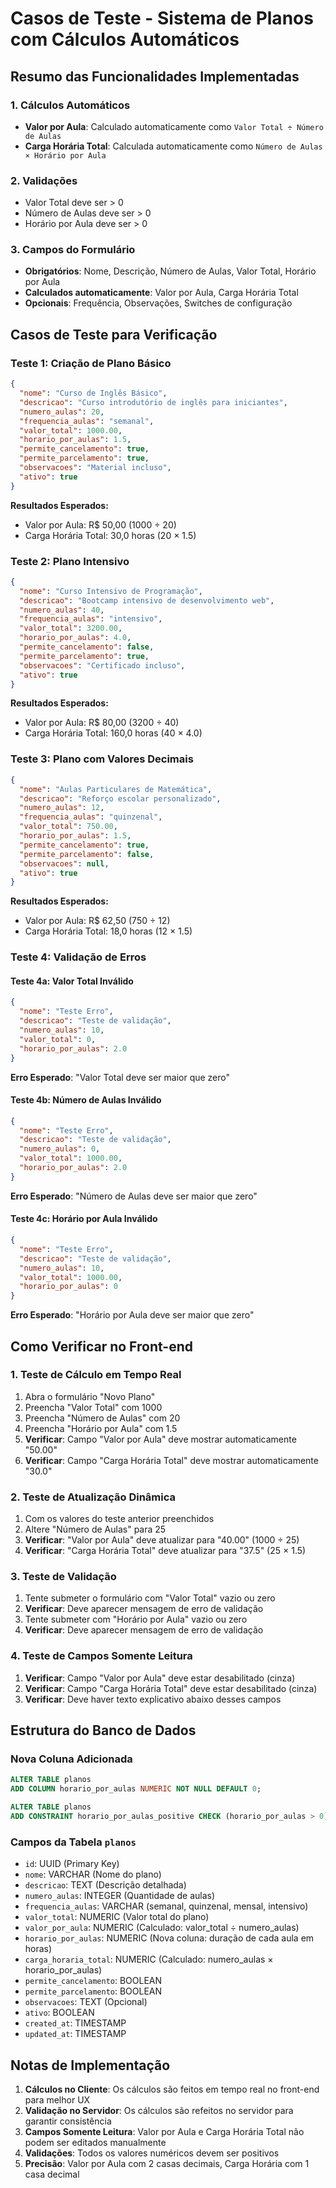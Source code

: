 # Casos de Teste - Sistema de Planos com Cálculos Automáticos

## Resumo das Funcionalidades Implementadas

### 1. Cálculos Automáticos
- **Valor por Aula**: Calculado automaticamente como `Valor Total ÷ Número de Aulas`
- **Carga Horária Total**: Calculada automaticamente como `Número de Aulas × Horário por Aula`

### 2. Validações
- Valor Total deve ser > 0
- Número de Aulas deve ser > 0
- Horário por Aula deve ser > 0

### 3. Campos do Formulário
- **Obrigatórios**: Nome, Descrição, Número de Aulas, Valor Total, Horário por Aula
- **Calculados automaticamente**: Valor por Aula, Carga Horária Total
- **Opcionais**: Frequência, Observações, Switches de configuração

## Casos de Teste para Verificação

### Teste 1: Criação de Plano Básico
```json
{
  "nome": "Curso de Inglês Básico",
  "descricao": "Curso introdutório de inglês para iniciantes",
  "numero_aulas": 20,
  "frequencia_aulas": "semanal",
  "valor_total": 1000.00,
  "horario_por_aulas": 1.5,
  "permite_cancelamento": true,
  "permite_parcelamento": true,
  "observacoes": "Material incluso",
  "ativo": true
}
```

**Resultados Esperados:**
- Valor por Aula: R$ 50,00 (1000 ÷ 20)
- Carga Horária Total: 30,0 horas (20 × 1.5)

### Teste 2: Plano Intensivo
```json
{
  "nome": "Curso Intensivo de Programação",
  "descricao": "Bootcamp intensivo de desenvolvimento web",
  "numero_aulas": 40,
  "frequencia_aulas": "intensivo",
  "valor_total": 3200.00,
  "horario_por_aulas": 4.0,
  "permite_cancelamento": false,
  "permite_parcelamento": true,
  "observacoes": "Certificado incluso",
  "ativo": true
}
```

**Resultados Esperados:**
- Valor por Aula: R$ 80,00 (3200 ÷ 40)
- Carga Horária Total: 160,0 horas (40 × 4.0)

### Teste 3: Plano com Valores Decimais
```json
{
  "nome": "Aulas Particulares de Matemática",
  "descricao": "Reforço escolar personalizado",
  "numero_aulas": 12,
  "frequencia_aulas": "quinzenal",
  "valor_total": 750.00,
  "horario_por_aulas": 1.5,
  "permite_cancelamento": true,
  "permite_parcelamento": false,
  "observacoes": null,
  "ativo": true
}
```

**Resultados Esperados:**
- Valor por Aula: R$ 62,50 (750 ÷ 12)
- Carga Horária Total: 18,0 horas (12 × 1.5)

### Teste 4: Validação de Erros

#### Teste 4a: Valor Total Inválido
```json
{
  "nome": "Teste Erro",
  "descricao": "Teste de validação",
  "numero_aulas": 10,
  "valor_total": 0,
  "horario_por_aulas": 2.0
}
```
**Erro Esperado**: "Valor Total deve ser maior que zero"

#### Teste 4b: Número de Aulas Inválido
```json
{
  "nome": "Teste Erro",
  "descricao": "Teste de validação",
  "numero_aulas": 0,
  "valor_total": 1000.00,
  "horario_por_aulas": 2.0
}
```
**Erro Esperado**: "Número de Aulas deve ser maior que zero"

#### Teste 4c: Horário por Aula Inválido
```json
{
  "nome": "Teste Erro",
  "descricao": "Teste de validação",
  "numero_aulas": 10,
  "valor_total": 1000.00,
  "horario_por_aulas": 0
}
```
**Erro Esperado**: "Horário por Aula deve ser maior que zero"

## Como Verificar no Front-end

### 1. Teste de Cálculo em Tempo Real
1. Abra o formulário "Novo Plano"
2. Preencha "Valor Total" com 1000
3. Preencha "Número de Aulas" com 20
4. Preencha "Horário por Aula" com 1.5
5. **Verificar**: Campo "Valor por Aula" deve mostrar automaticamente "50.00"
6. **Verificar**: Campo "Carga Horária Total" deve mostrar automaticamente "30.0"

### 2. Teste de Atualização Dinâmica
1. Com os valores do teste anterior preenchidos
2. Altere "Número de Aulas" para 25
3. **Verificar**: "Valor por Aula" deve atualizar para "40.00" (1000 ÷ 25)
4. **Verificar**: "Carga Horária Total" deve atualizar para "37.5" (25 × 1.5)

### 3. Teste de Validação
1. Tente submeter o formulário com "Valor Total" vazio ou zero
2. **Verificar**: Deve aparecer mensagem de erro de validação
3. Tente submeter com "Horário por Aula" vazio ou zero
4. **Verificar**: Deve aparecer mensagem de erro de validação

### 4. Teste de Campos Somente Leitura
1. **Verificar**: Campo "Valor por Aula" deve estar desabilitado (cinza)
2. **Verificar**: Campo "Carga Horária Total" deve estar desabilitado (cinza)
3. **Verificar**: Deve haver texto explicativo abaixo desses campos

## Estrutura do Banco de Dados

### Nova Coluna Adicionada
```sql
ALTER TABLE planos 
ADD COLUMN horario_por_aulas NUMERIC NOT NULL DEFAULT 0;

ALTER TABLE planos 
ADD CONSTRAINT horario_por_aulas_positive CHECK (horario_por_aulas > 0);
```

### Campos da Tabela `planos`
- `id`: UUID (Primary Key)
- `nome`: VARCHAR (Nome do plano)
- `descricao`: TEXT (Descrição detalhada)
- `numero_aulas`: INTEGER (Quantidade de aulas)
- `frequencia_aulas`: VARCHAR (semanal, quinzenal, mensal, intensivo)
- `valor_total`: NUMERIC (Valor total do plano)
- `valor_por_aula`: NUMERIC (Calculado: valor_total ÷ numero_aulas)
- `horario_por_aulas`: NUMERIC (Nova coluna: duração de cada aula em horas)
- `carga_horaria_total`: NUMERIC (Calculado: numero_aulas × horario_por_aulas)
- `permite_cancelamento`: BOOLEAN
- `permite_parcelamento`: BOOLEAN
- `observacoes`: TEXT (Opcional)
- `ativo`: BOOLEAN
- `created_at`: TIMESTAMP
- `updated_at`: TIMESTAMP

## Notas de Implementação

1. **Cálculos no Cliente**: Os cálculos são feitos em tempo real no front-end para melhor UX
2. **Validação no Servidor**: Os cálculos são refeitos no servidor para garantir consistência
3. **Campos Somente Leitura**: Valor por Aula e Carga Horária Total não podem ser editados manualmente
4. **Validações**: Todos os valores numéricos devem ser positivos
5. **Precisão**: Valor por Aula com 2 casas decimais, Carga Horária com 1 casa decimal